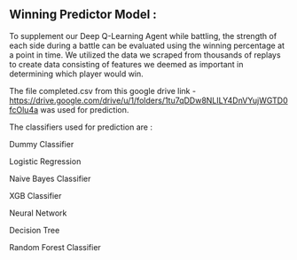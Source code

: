 ## Winning Predictor Model : 

To supplement our Deep Q-Learning Agent while battling, the strength of each side during a battle can be evaluated using the winning percentage at a point in time. We utilized the data we scraped from thousands of replays to create data consisting of features we deemed as important in determining which player would win.

The file completed.csv from this google drive link - https://drive.google.com/drive/u/1/folders/1tu7qDDw8NLILY4DnVYujWGTD0fcOlu4a was used for prediction. 

The classifiers used for prediction are : 

Dummy Classifier 

Logistic Regression

Naive Bayes Classifier

XGB Classifier

Neural Network

Decision Tree 

Random Forest Classifier
